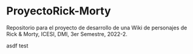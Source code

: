 # ProyectoRick-Morty
Repositorio para el proyecto de desarrollo de una Wiki de personajes de Rick &amp; Morty, ICESI, DMI, 3er Semestre, 2022-2.

asdf test
